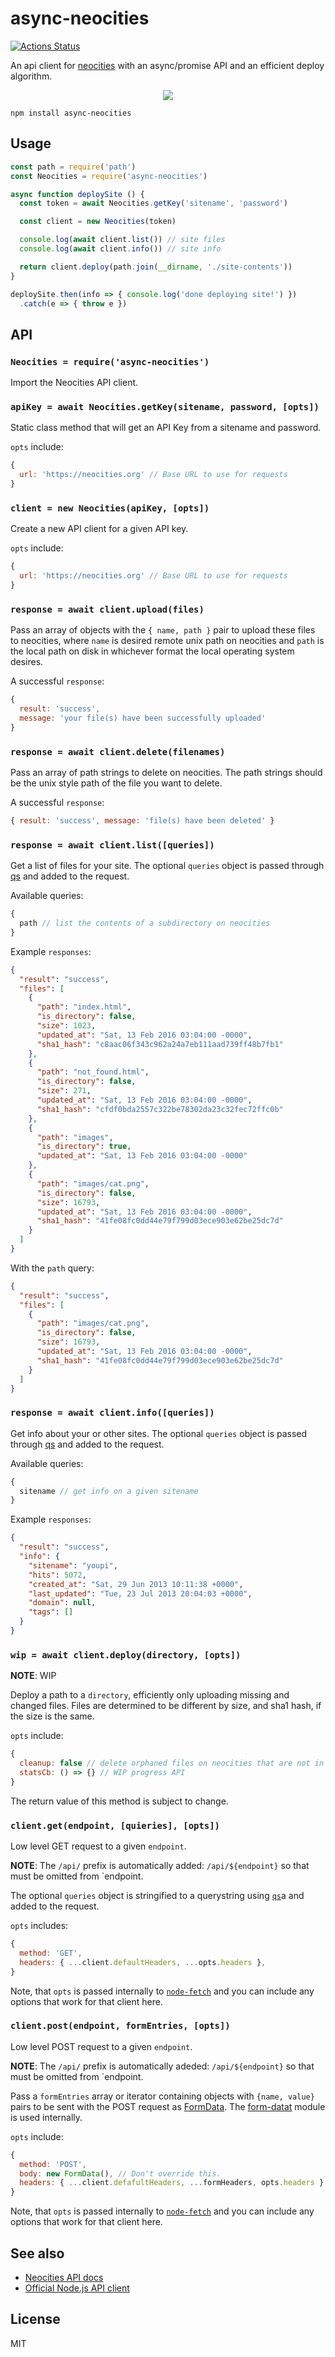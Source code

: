 # async-neocities
[![Actions Status](https://github.com/bcomnes/async-neocities/workflows/tests/badge.svg)](https://github.com/bcomnes/async-neocities/actions)

An api client for [neocities][nc] with an async/promise API and an efficient deploy algorithm.

<center><img src="logo.jpg"></center>

```console
npm install async-neocities
```

## Usage

``` js
const path = require('path')
const Neocities = require('async-neocities')

async function deploySite () {
  const token = await Neocities.getKey('sitename', 'password')

  const client = new Neocities(token)

  console.log(await client.list()) // site files
  console.log(await client.info()) // site info

  return client.deploy(path.join(__dirname, './site-contents'))
}

deploySite.then(info => { console.log('done deploying site!') })
  .catch(e => { throw e })
```

## API

### `Neocities = require('async-neocities')`

Import the Neocities API client.

### `apiKey = await Neocities.getKey(sitename, password, [opts])`

Static class method that will get an API Key from a sitename and password.

`opts` include:

```js
{
  url: 'https://neocities.org' // Base URL to use for requests
}
```

### `client = new Neocities(apiKey, [opts])`

Create a new API client for a given API key.

`opts` include:

```js
{
  url: 'https://neocities.org' // Base URL to use for requests
}
```

### `response = await client.upload(files)`

Pass an array of objects with the `{ name, path }` pair to upload these files to neocities, where `name` is desired remote unix path on neocities and `path` is the local path on disk in whichever format the local operating system desires.

A successful `response`:

```js
{
  result: 'success',
  message: 'your file(s) have been successfully uploaded'
}
```

### `response = await client.delete(filenames)`

Pass an array of path strings to delete on neocities.  The path strings should be the unix style path of the file you want to delete.

A successful `response`:

```js
{ result: 'success', message: 'file(s) have been deleted' }
```

### `response = await client.list([queries])`

Get a list of files for your site.  The optional `queries` object is passed through [qs][qs] and added to the request.

Available queries:

```js
{
  path // list the contents of a subdirectory on neocities
}
```

Example `responses`:

```json
{
  "result": "success",
  "files": [
    {
      "path": "index.html",
      "is_directory": false,
      "size": 1023,
      "updated_at": "Sat, 13 Feb 2016 03:04:00 -0000",
      "sha1_hash": "c8aac06f343c962a24a7eb111aad739ff48b7fb1"
    },
    {
      "path": "not_found.html",
      "is_directory": false,
      "size": 271,
      "updated_at": "Sat, 13 Feb 2016 03:04:00 -0000",
      "sha1_hash": "cfdf0bda2557c322be78302da23c32fec72ffc0b"
    },
    {
      "path": "images",
      "is_directory": true,
      "updated_at": "Sat, 13 Feb 2016 03:04:00 -0000"
    },
    {
      "path": "images/cat.png",
      "is_directory": false,
      "size": 16793,
      "updated_at": "Sat, 13 Feb 2016 03:04:00 -0000",
      "sha1_hash": "41fe08fc0dd44e79f799d03ece903e62be25dc7d"
    }
  ]
}
```

With the `path` query:

```json
{
  "result": "success",
  "files": [
    {
      "path": "images/cat.png",
      "is_directory": false,
      "size": 16793,
      "updated_at": "Sat, 13 Feb 2016 03:04:00 -0000",
      "sha1_hash": "41fe08fc0dd44e79f799d03ece903e62be25dc7d"
    }
  ]
}
```

### `response = await client.info([queries])`

Get info about your or other sites.  The optional `queries` object is passed through [qs][qs] and added to the request.

Available queries:

```js
{
  sitename // get info on a given sitename
}
```

Example `responses`:

```json
{
  "result": "success",
  "info": {
    "sitename": "youpi",
    "hits": 5072,
    "created_at": "Sat, 29 Jun 2013 10:11:38 +0000",
    "last_updated": "Tue, 23 Jul 2013 20:04:03 +0000",
    "domain": null,
    "tags": []
  }
}
```

### `wip = await client.deploy(directory, [opts])`

**NOTE**: WIP

Deploy a path to a `directory`, efficiently only uploading missing and changed files.  Files are determined to be different by size, and sha1 hash, if the size is the same.

`opts` include:

```js
{
  cleanup: false // delete orphaned files on neocities that are not in the `directory`
  statsCb: () => {} // WIP progress API
}
```

The return value of this method is subject to change.

### `client.get(endpoint, [quieries], [opts])`

Low level GET request to a given `endpoint`.

**NOTE**: The `/api/` prefix is automatically added: `/api/${endpoint}` so that must be omitted from `endpoint.

The optional `queries` object is stringified to a querystring using [`qs`][qs]a and added to the request.

`opts` includes:

```js
{
  method: 'GET',
  headers: { ...client.defaultHeaders, ...opts.headers },
}
```

Note, that `opts` is passed internally to [`node-fetch`][nf] and you can include any options that work for that client here.

### `client.post(endpoint, formEntries, [opts])`

Low level POST request to a given `endpoint`.

**NOTE**: The `/api/` prefix is automatically adeded: `/api/${endpoint}` so that must be omitted from `endpoint.

Pass a `formEntries` array or iterator containing objects with `{name, value}` pairs to be sent with the POST request as [FormData](https://developer.mozilla.org/en-US/docs/Web/API/FormData).  The [form-datat][fd] module is used internally.

`opts` include:

```js
{
  method: 'POST',
  body: new FormData(), // Don't override this.
  headers: { ...client.defafultHeaders, ...formHeaders, opts.headers }
}
```

Note, that `opts` is passed internally to [`node-fetch`][nf] and you can include any options that work for that client here.

## See also

- [Neocities API docs](https://neocities.org/api)
- [Official Node.js API client](https://github.com/neocities/neocities-node)

## License

MIT

[qs]: https://ghub.io/qs
[nf]: https://ghub.io/node-fetch
[fd]: https://ghub.io/form-data
[nc]: https://neocities.org
